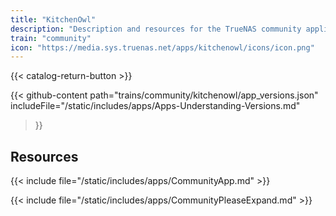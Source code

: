 ```yaml
---
title: "KitchenOwl"
description: "Description and resources for the TrueNAS community application called KitchenOwl."
train: "community"
icon: "https://media.sys.truenas.net/apps/kitchenowl/icons/icon.png"
---
```


{{< catalog-return-button >}}

{{< github-content 
    path="trains/community/kitchenowl/app_versions.json"
    includeFile="/static/includes/apps/Apps-Understanding-Versions.md"
>}}

## Resources

{{< include file="/static/includes/apps/CommunityApp.md" >}}

{{< include file="/static/includes/apps/CommunityPleaseExpand.md" >}}
